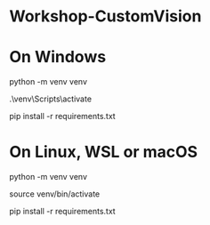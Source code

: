 # Workshop-CustomVision

# On Windows
python -m venv venv

.\venv\Scripts\activate

pip install -r requirements.txt

# On Linux, WSL or macOS
python -m venv venv

source venv/bin/activate

pip install -r requirements.txt
